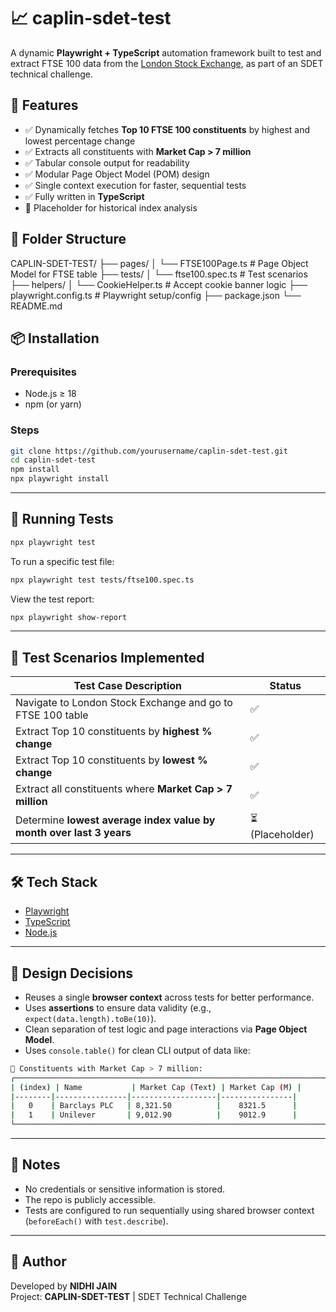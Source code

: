 # 📈 caplin-sdet-test

A dynamic **Playwright + TypeScript** automation framework built to test and extract FTSE 100 data from the [London Stock Exchange](https://www.londonstockexchange.com/), as part of an SDET technical challenge.

## 🚀 Features

- ✅ Dynamically fetches **Top 10 FTSE 100 constituents** by highest and lowest percentage change
- ✅ Extracts all constituents with **Market Cap > 7 million**
- ✅ Tabular console output for readability
- ✅ Modular Page Object Model (POM) design
- ✅ Single context execution for faster, sequential tests
- ✅ Fully written in **TypeScript**
- 🔐 Placeholder for historical index analysis

## 🧱 Folder Structure

CAPLIN-SDET-TEST/
├── pages/
│   └── FTSE100Page.ts         # Page Object Model for FTSE table
├── tests/
│   └── ftse100.spec.ts        # Test scenarios
├── helpers/
│   └── CookieHelper.ts        # Accept cookie banner logic
├── playwright.config.ts       # Playwright setup/config
├── package.json
└── README.md

## 📦 Installation

### Prerequisites

- Node.js ≥ 18
- npm (or yarn)

### Steps

```bash
git clone https://github.com/yourusername/caplin-sdet-test.git
cd caplin-sdet-test
npm install
npx playwright install
```

---

## 🔪 Running Tests

```bash
npx playwright test
```

To run a specific test file:

```bash
npx playwright test tests/ftse100.spec.ts
```

View the test report:

```bash
npx playwright show-report
```

---

## 🔪 Test Scenarios Implemented

| Test Case Description                                               | Status          |
| ------------------------------------------------------------------- | --------------- |
| Navigate to London Stock Exchange and go to FTSE 100 table          | ✅               |
| Extract Top 10 constituents by **highest % change**                 | ✅               |
| Extract Top 10 constituents by **lowest % change**                  | ✅               |
| Extract all constituents where **Market Cap > 7 million**           | ✅               |
| Determine **lowest average index value by month over last 3 years** | ⏳ (Placeholder) |

---

## 🛠️ Tech Stack

- [Playwright](https://playwright.dev/)
- [TypeScript](https://www.typescriptlang.org/)
- [Node.js](https://nodejs.org/)

---

## 🧠 Design Decisions

- Reuses a single **browser context** across tests for better performance.
- Uses **assertions** to ensure data validity (e.g., `expect(data.length).toBe(10)`).
- Clean separation of test logic and page interactions via **Page Object Model**.
- Uses `console.table()` for clean CLI output of data like:

```bash
📅 Constituents with Market Cap > 7 million:
┌───────────────────────────────────────────────────────────────────────────────────────────────────────────────┐
| (index) | Name           | Market Cap (Text) | Market Cap (M) |
|--------|----------------|-------------------|----------------|
|   0    | Barclays PLC   | 8,321.50          |    8321.5      |
|   1    | Unilever       | 9,012.90          |    9012.9      |
└────────────────────────────────────────────────────────────────────────────────────────────────────┘
```

---

## 🔐 Notes

- No credentials or sensitive information is stored.
- The repo is publicly accessible.
- Tests are configured to run sequentially using shared browser context (`beforeEach()` with `test.describe`).

---

## 👤 Author

Developed by **NIDHI JAIN**\
Project: **CAPLIN-SDET-TEST** | SDET Technical Challenge